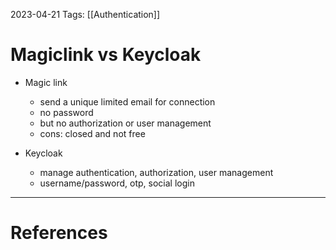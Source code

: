 2023-04-21
Tags: [[Authentication]]

# Magiclink vs Keycloak

- Magic link
    - send a unique limited email for connection
    - no password
    - but no authorization or user management
    - cons: closed and not free

- Keycloak
    - manage authentication, authorization, user management
    - username/password, otp, social login

---
# References
